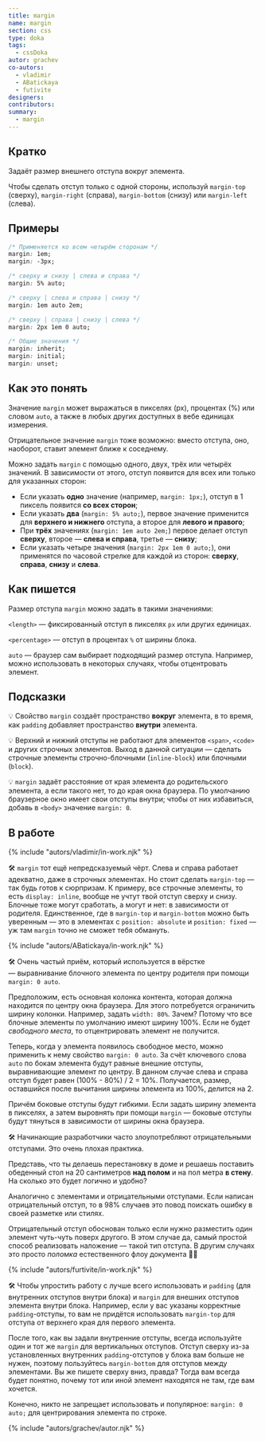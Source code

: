 ```yaml
---
title: margin
name: margin
section: css
type: doka
tags:
  - cssDoka
autor: grachev
co-autors:
  - vladimir
  - ABatickaya
  - futivite
designers:
contributors:
summary:
  - margin
---
```


## Кратко

Задаёт размер внешнего отступа вокруг элемента.

Чтобы сделать отступ только с одной стороны, используй `margin-top` (сверху), `margin-right` (справа), `margin-bottom` (снизу) или `margin-left` (слева).

## Примеры

```css
/* Применяется ко всем четырём сторонам */
margin: 1em;
margin: -3px;

/* сверху и снизу | слева и справа */
margin: 5% auto;

/* сверху | слева и справа | снизу */
margin: 1em auto 2em;

/* сверху | справа | снизу | слева */
margin: 2px 1em 0 auto;

/* Общие значения */
margin: inherit;
margin: initial;
margin: unset;
```

## Как это понять

Значение `margin` может выражаться в пикселях (px), процентах (%) или словом `auto`, а также в любых других доступных в вебе единицах измерения.

Отрицательное значение `margin` тоже возможно: вместо отступа, оно, наоборот, ставит элемент ближе к соседнему.

Можно задать `margin` с помощью одного, двух, трёх или четырёх значений. В зависимости от этого, отступ появится для всех или только для указанных сторон:

- Если указать **одно** значение (например, `margin: 1px;`), отступ в 1 пиксель появится **со всех сторон**;
- Если указать **два** (`margin: 5% auto;`), первое значение применится для **верхнего и нижнего** отступа, а второе для **левого и правого**;
- При **трёх** значениях (`margin: 1em auto 2em;`) первое делает отступ **сверху**, второе — **слева и справа**, третье — **снизу**;
- Если указать четыре значения (`margin: 2px 1em 0 auto;`), они применятся по часовой стрелке для каждой из сторон: **сверху**, **справа**, **снизу** и **слева**.

## Как пишется

Размер отступа `margin` можно задать в такими значениями:

`<length>` — фиксированный отступ в пикселях `px` или других единицах.

`<percentage>` — отступ в процентах `%` от ширины блока.

`auto` — браузер сам выбирает подходящий размер отступа. Например, можно использовать в некоторых случаях, чтобы отцентровать элемент.

## Подсказки

💡 Свойство `margin` создаёт пространство **вокруг** элемента, в то время, как `padding` добавляет пространство **внутри** элемента.

💡 Верхний и нижний отступы не работают для элементов `<span>`, `<code>` и других строчных элементов. Выход в данной ситуации — сделать строчные элементы строчно-блочными (`inline-block`) или блочными (`block`).

💡 `margin` задаёт расстояние от края элемента до родительского элемента, а если такого нет, то до края окна браузера. По умолчанию браузерное окно имеет свои отступы внутри; чтобы от них избавиться, добавь в `<body>` значение `margin: 0`_._

## В работе

{% include "autors/vladimir/in-work.njk" %}

🛠 `margin` тот ещё непредсказуемый чёрт. Слева и справа работает адекватно, даже в строчных элементах. Но стоит сделать `margin-top` —  так будь готов к сюрпризам. К примеру, все строчные элементы, то есть `display: inline`, вообще не учтут твой отступ сверху и снизу. Блочные тоже могут сработать, а могут и нет: в зависимости от родителя. Единственное, где в `margin-top` и `margin-bottom` можно быть уверенным — это в элементах с `position: absolute` и `position: fixed` — уж там `margin` точно не сможет тебя обмануть.

{% include "autors/ABatickaya/in-work.njk" %}

🛠 Очень частый приём, который используется в вёрстке — выравнивание блочного элемента по центру родителя при помощи `margin: 0 auto`.

Предположим, есть основная колонка контента, которая должна находится по центру окна браузера. Для этого потребуется ограничить ширину колонки. Например, задать `width: 80%`. Зачем? Потому что все блочные элементы по умолчанию имеют ширину 100%. Если не будет _свободного места_, то отцентрировать элемент не получится.

Теперь, когда у элемента появилось свободное место, можно применить к нему свойство `margin: 0 auto`. За счёт ключевого слова `auto` по бокам элемента будут равные внешние отступы, выравнивающие элемент по центру. В данном случае слева и справа отступ будет равен (100% - 80%) / 2 = 10%. Получается, размер, оставшийся после вычитания ширины элемента из 100%, делится на 2.

Причём боковые отступы будут гибкими. Если задать ширину элемента в пикселях, а затем выровнять при помощи `margin` — боковые отступы будут тянуться в зависимости от ширины окна браузера.

🛠 Начинающие разработчики часто злоупотребляют отрицательными отступами. Это очень плохая практика.

Представь, что ты делаешь перестановку в доме и решаешь поставить обеденный стол на 20 сантиметров **над полом** и на пол метра **в стену**. На сколько это будет логично и удобно?

Аналогично с элементами и отрицательными отступами. Если написан отрицательный отступ, то в 98% случаев это повод поискать ошибку в своей разметке или стилях.

Отрицательный отступ обоснован только если нужно разместить один элемент чуть-чуть поверх другого. В этом случае да, самый простой способ реализовать наложение — такой тип отступа. В другим случаях это просто _поломка_ естественного флоу документа 🤙🏼

{% include "autors/furtivite/in-work.njk" %}

🛠 Чтобы упростить работу с лучше всего использовать и `padding` (для внутренних отступов внутри блока) и `margin` для внешних отступов элемента внутри блока. Например, если у вас указаны корректные `padding`-отступы, то вам не придётся использовать `margin-top` для отступа от верхнего края для первого элемента.

После того, как вы задали внутренние отступы, всегда используйте один и тот же `margin` для вертикальных отступов. Отступ сверху из-за установленных внутренних `padding`-отступов у блока вам больше не нужен, поэтому пользуйтесь `margin-bottom` для отступов между элементами. Вы же пишете сверху вниз, правда? Тогда вам всегда будет понятно, почему тот или иной элемент находятся не там, где вам хочется.

Конечно, никто не запрещает использовать и популярное: `margin: 0 auto;` для центрирования элемента по строке.

{% include "autors/grachev/autor.njk" %}
